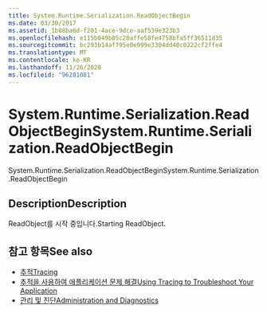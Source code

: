 ```yaml
---
title: System.Runtime.Serialization.ReadObjectBegin
ms.date: 03/30/2017
ms.assetid: 1b08ba6d-f201-4ace-9dce-aaf539e323b3
ms.openlocfilehash: e115b049b85c20affe58fe4758bfa5ff36511d35
ms.sourcegitcommit: bc293b14af795e0e999e3304dd40c0222cf2ffe4
ms.translationtype: MT
ms.contentlocale: ko-KR
ms.lasthandoff: 11/26/2020
ms.locfileid: "96281081"
---
```

# <a name="systemruntimeserializationreadobjectbegin"></a><span data-ttu-id="fa2d3-102">System.Runtime.Serialization.ReadObjectBegin</span><span class="sxs-lookup"><span data-stu-id="fa2d3-102">System.Runtime.Serialization.ReadObjectBegin</span></span>

<span data-ttu-id="fa2d3-103">System.Runtime.Serialization.ReadObjectBegin</span><span class="sxs-lookup"><span data-stu-id="fa2d3-103">System.Runtime.Serialization.ReadObjectBegin</span></span>  
  
## <a name="description"></a><span data-ttu-id="fa2d3-104">Description</span><span class="sxs-lookup"><span data-stu-id="fa2d3-104">Description</span></span>  

 <span data-ttu-id="fa2d3-105">ReadObject를 시작 중입니다.</span><span class="sxs-lookup"><span data-stu-id="fa2d3-105">Starting ReadObject.</span></span>  
  
## <a name="see-also"></a><span data-ttu-id="fa2d3-106">참고 항목</span><span class="sxs-lookup"><span data-stu-id="fa2d3-106">See also</span></span>

- [<span data-ttu-id="fa2d3-107">추적</span><span class="sxs-lookup"><span data-stu-id="fa2d3-107">Tracing</span></span>](index.md)
- [<span data-ttu-id="fa2d3-108">추적을 사용하여 애플리케이션 문제 해결</span><span class="sxs-lookup"><span data-stu-id="fa2d3-108">Using Tracing to Troubleshoot Your Application</span></span>](using-tracing-to-troubleshoot-your-application.md)
- [<span data-ttu-id="fa2d3-109">관리 및 진단</span><span class="sxs-lookup"><span data-stu-id="fa2d3-109">Administration and Diagnostics</span></span>](../index.md)
